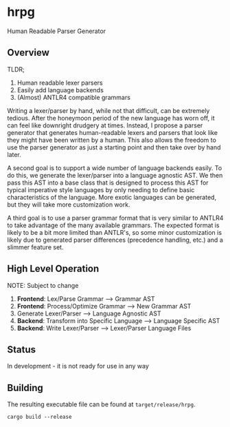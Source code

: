 # hrpg

Human Readable Parser Generator

## Overview

TLDR;

1. Human readable lexer parsers
2. Easily add language backends
3. (Almost) ANTLR4 compatible grammars

Writing a lexer/parser by hand, while not that difficult, can be extremely tedious. After the honeymoon period of the
new language has worn off, it can feel like downright drudgery at times. Instead, I propose a parser generator that
generates human-readable lexers and parsers that look like they might have been written by a human. This also allows the
freedom to use the parser generator as just a starting point and then take over by hand later.

A second goal is to support a wide number of language backends easily. To do this, we generate the lexer/parser into a
language agnostic AST. We then pass this AST into a base class that is designed to process this AST for typical
imperative style languages by only needing to define basic characteristics of the language. More exotic languages can be
generated, but they will take more customization work.

A third goal is to use a parser grammar format that is very similar to ANTLR4 to take advantage of the many available
grammars. The expected format is likely to be a bit more limited than ANTLR's, so some minor customization is likely due
to generated parser differences (precedence handling, etc.) and a slimmer feature set.

## High Level Operation

NOTE: Subject to change

1. **Frontend**: Lex/Parse Grammar --> Grammar AST
2. **Frontend**: Process/Optimize Grammar --> New Grammar AST
3. Generate Lexer/Parser --> Language Agnostic AST
4. **Backend**: Transform into Specific Language --> Language Specific AST
5. **Backend**: Write Lexer/Parser --> Lexer/Parser Language Files

## Status

In development - it is not ready for use in any way

## Building

The resulting executable file can be found at `target/release/hrpg`.

```shell
cargo build --release
```
